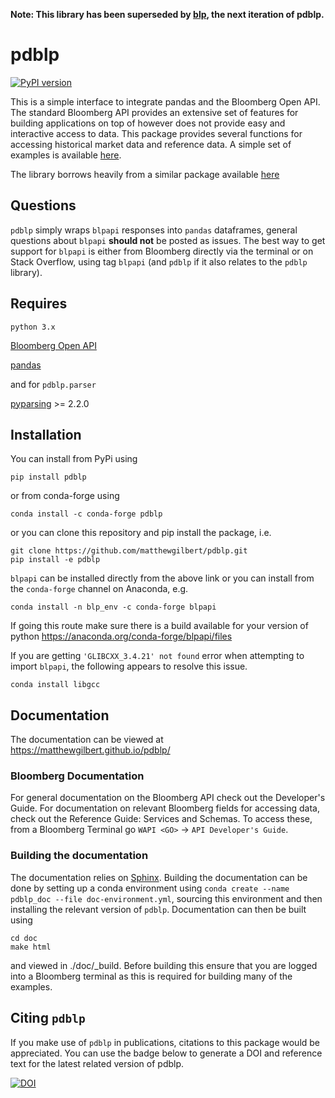 **Note: This library has been superseded by [blp](https://github.com/matthewgilbert/blp), the next iteration of pdblp.**

pdblp
=====
[![PyPI version](https://badge.fury.io/py/pdblp.svg)](https://badge.fury.io/py/pdblp)

This is a simple interface to integrate pandas and the Bloomberg Open API.
The standard Bloomberg API provides an extensive set of features for building
applications on top of however does not provide easy and interactive access to
data. This package provides several functions for accessing historical market
data and reference data. A simple set of examples is available
[here](https://matthewgilbert.github.io/pdblp/tutorial.html).

The library borrows heavily from a similar package available
[here](https://github.com/kyuni22/pybbg)

## Questions

`pdblp` simply wraps `blpapi` responses into `pandas` dataframes, general
questions about `blpapi` **should not** be posted as issues. The best way to get
support for `blpapi` is either from Bloomberg directly via the terminal or on
Stack Overflow, using tag `blpapi` (and `pdblp` if it also relates to the `pdblp` 
library).

## Requires

`python 3.x`

[Bloomberg Open API](http://www.bloomberglabs.com/api/)

[pandas](http://pandas.pydata.org/)

and for `pdblp.parser`

[pyparsing](https://pythonhosted.org/pyparsing/) >= 2.2.0

## Installation
You can install from PyPi using

```
pip install pdblp
```

or from conda-forge using

```
conda install -c conda-forge pdblp
```

or you can clone this repository and pip install the package, i.e.

```
git clone https://github.com/matthewgilbert/pdblp.git
pip install -e pdblp
```

`blpapi` can be installed directly from the above link or you can install from
the `conda-forge` channel on Anaconda, e.g.

```
conda install -n blp_env -c conda-forge blpapi
```

If going this route make sure there is a build available for your version of
python https://anaconda.org/conda-forge/blpapi/files

If you are getting `'GLIBCXX_3.4.21' not found` error when attempting to import
`blpapi`, the following appears to resolve this issue.

```
conda install libgcc
```

## Documentation

The documentation can be viewed at https://matthewgilbert.github.io/pdblp/

### Bloomberg Documentation

For general documentation on the Bloomberg API check out the Developer's Guide.
For documentation on relevant Bloomberg fields for accessing data, check out
the Reference Guide: Services and Schemas. To access these, from a
Bloomberg Terminal go `WAPI <GO>` -> `API Developer's Guide`.

### Building the documentation

The documentation relies on [Sphinx](http://www.sphinx-doc.org/en/master/).
Building the documentation can be done by setting up a conda environment using
`conda create --name pdblp_doc --file doc-environment.yml`, sourcing this
environment and then installing the relevant version of `pdblp`. Documentation
can then be built using

```
cd doc
make html
```

and viewed in ./doc/_build. Before building this ensure that you are
logged into a Bloomberg terminal as this is required for building many of the
examples.

## Citing `pdblp`

If you make use of `pdblp` in publications, citations to this package would be
appreciated. You can use the badge below to generate a DOI and reference text
for the latest related version of pdblp.

[![DOI](https://zenodo.org/badge/DOI/10.5281/zenodo.2529925.svg)](https://doi.org/10.5281/zenodo.2529925)
